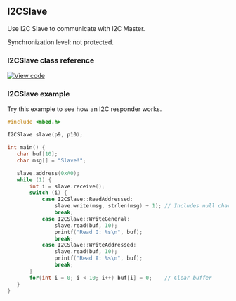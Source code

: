 ## I2CSlave

Use I2C Slave to communicate with I2C Master.

Synchronization level: not protected.

### I2CSlave class reference

[![View code](https://www.mbed.com/embed/?type=library)](http://os-doc-builder.test.mbed.com/docs/v5.9/mbed-os-api-doxy/classmbed_1_1_i2_c_slave.html)

### I2CSlave example

Try this example to see how an I2C responder works.

```c++
#include <mbed.h>

I2CSlave slave(p9, p10);

int main() {
   char buf[10];
   char msg[] = "Slave!";

   slave.address(0xA0);
   while (1) {
       int i = slave.receive();
       switch (i) {
           case I2CSlave::ReadAddressed:
               slave.write(msg, strlen(msg) + 1); // Includes null char
               break;
           case I2CSlave::WriteGeneral:
               slave.read(buf, 10);
               printf("Read G: %s\n", buf);
               break;
           case I2CSlave::WriteAddressed:
               slave.read(buf, 10);
               printf("Read A: %s\n", buf);
               break;
       }
       for(int i = 0; i < 10; i++) buf[i] = 0;    // Clear buffer
   }
}
```
